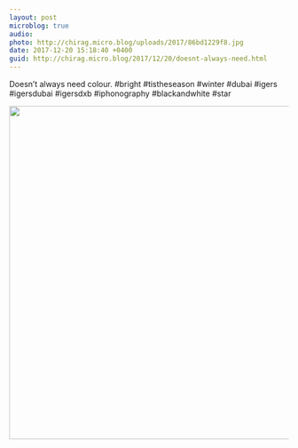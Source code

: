 ```yaml
---
layout: post
microblog: true
audio: 
photo: http://chirag.micro.blog/uploads/2017/86bd1229f8.jpg
date: 2017-12-20 15:18:40 +0400
guid: http://chirag.micro.blog/2017/12/20/doesnt-always-need.html
---
```

Doesn’t always need colour. #bright #tistheseason #winter #dubai #igers #igersdubai #igersdxb #iphonography #blackandwhite #star

<img src="http://chirag.micro.blog/uploads/2017/86bd1229f8.jpg" width="600" height="600" />

